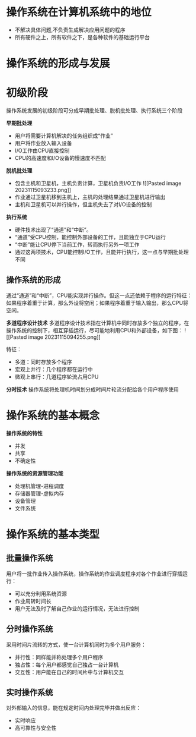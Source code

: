 # 操作系统在计算机系统中的地位
- 不解决具体问题,不负责⽣成解决应⽤问题的程序
- 所有硬件之上，所有软件之下，是各种软件的基础运⾏平台

# 操作系统的形成与发展
# 初级阶段
操作系统发展的初级阶段可分成早期批处理、脱机批处理、执行系统三个阶段

**早期批处理**
- 用户将需要计算机解决的任务组织成“作业”
- 用户将作业放入输入设备
- I/O工作由CPU直接控制
- CPU的高速度和I/O设备的慢速度不匹配

**脱机批处理**
- 包含主机和卫星机，主机负责计算，卫星机负责I/O工作
![[Pasted image 20231115093233.png]]
- 作业通过卫星机移到主机上，主机的处理结果通过卫星机进行输出
- 主机和卫星机可以并行操作，但主机失去了对I/O设备的控制

**执行系统**
- 硬件技术出现了“通道”和“中断”。
- “通道”受CPU控制，能控制外部设备的工作，且能独立于CPU运行
- “中断”能让CPU停下当前工作，转而执行另外一项工作
- 通过这两项技术，CPU能控制I/O工作，且能并行执行，这一点与早期批处理不同

## 操作系统的形成
通过“通道”和“中断”，CPU能实现并行操作。但这一点还依赖于程序的运行特征：如果程序着重于计算，那么外设将空闲；如果程序着重于输入输出，那么CPU将空闲。

**多道程序设计技术**
多道程序设计技术指在计算机中同时存放多个独立的程序，在操作系统的控制下，相互穿插运行，尽可能地利用CPU和外部设备，如下图：
![[Pasted image 20231115094255.png]]

特征：
- 多道：同时存放多个程序
- 宏观上并行：几个程序都在运行中
- 微观上串行：几道程序轮流占用CPU

**分时技术**
操作系统将处理机时间划分成时间片轮流分配给各个用户程序使用

# 操作系统的基本概念
**操作系统的特性**
- 并发
- 共享
- 不确定性

**操作系统的资源管理功能**
- 处理机管理-进程调度
- 存储器管理-虚拟内存
- 设备管理
- 文件系统

# 操作系统的基本类型
## 批量操作系统
用户将一批作业传入操作系统，操作系统的作业调度程序对各个作业进行穿插运行：
- 可以充分利用系统资源
- 作业周转时间长
- 用户无法及时了解自己作业的运行情况，无法进行控制

## 分时操作系统
采用时间片流转的方式，使一台计算机同时为多个用户服务：
- 并行性：同样能并称处理多个用户程序
- 独占性：每个用户都感觉自己独占一台计算机
- 交互性：用户能在自己的时间片中与计算机交互

## 实时操作系统
对外部输入的信息，能在规定时间内处理完毕并做出反应：
- 实时响应
- 高可靠性与安全性


